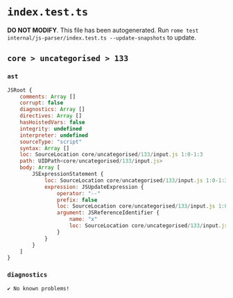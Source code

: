 # `index.test.ts`

**DO NOT MODIFY**. This file has been autogenerated. Run `rome test internal/js-parser/index.test.ts --update-snapshots` to update.

## `core > uncategorised > 133`

### `ast`

```javascript
JSRoot {
	comments: Array []
	corrupt: false
	diagnostics: Array []
	directives: Array []
	hasHoistedVars: false
	integrity: undefined
	interpreter: undefined
	sourceType: "script"
	syntax: Array []
	loc: SourceLocation core/uncategorised/133/input.js 1:0-1:3
	path: UIDPath<core/uncategorised/133/input.js>
	body: Array [
		JSExpressionStatement {
			loc: SourceLocation core/uncategorised/133/input.js 1:0-1:3
			expression: JSUpdateExpression {
				operator: "--"
				prefix: false
				loc: SourceLocation core/uncategorised/133/input.js 1:0-1:3
				argument: JSReferenceIdentifier {
					name: "x"
					loc: SourceLocation core/uncategorised/133/input.js 1:0-1:1 (x)
				}
			}
		}
	]
}
```

### `diagnostics`

```
✔ No known problems!

```
